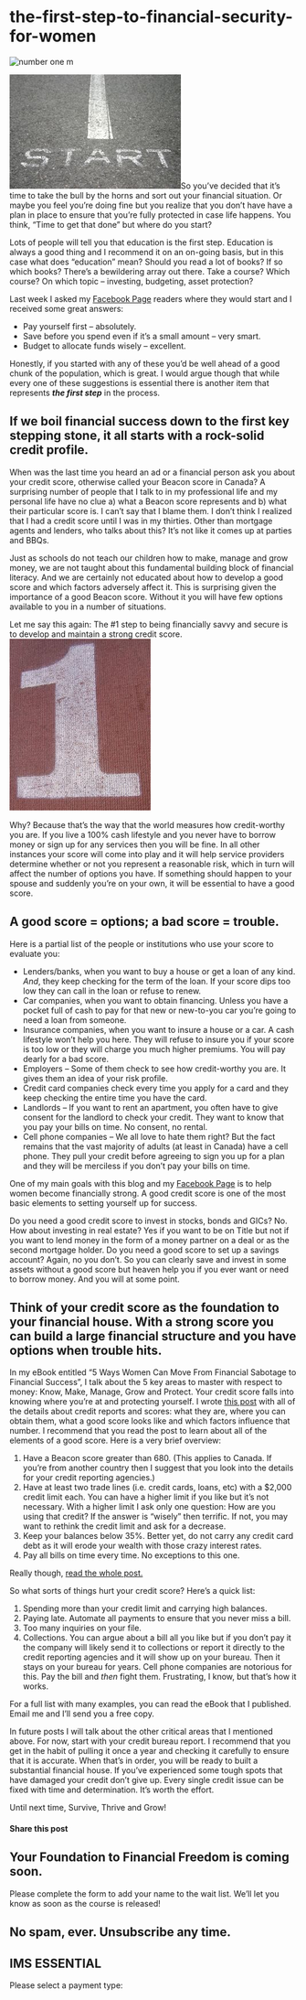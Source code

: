 # the-first-step-to-financial-security-for-women
![number one  m](https://yourfinanciallaunchpad.com/wp-content/uploads/elementor/thumbs/number-one-286987-m-qdc6cqrbkvkqbvm1juw1iusf84sbync09asazw9q4o.jpg "number-one-286987-m")

[![Starting point](attachments/Starting-point.jpg)](http://yflmainprod.wpengine.com/wp-content/uploads/2014/05/Starting-point.jpg)So you’ve decided that it’s time to take the bull by the horns and sort out your financial situation. Or maybe you feel you’re doing fine but you realize that you don’t have have a plan in place to ensure that you’re fully protected in case life happens. You think, “Time to get that done” but where do you start?

Lots of people will tell you that education is the first step. Education is always a good thing and I recommend it on an on-going basis, but in this case what does “education” mean? Should you read a lot of books? If so which books? There’s a bewildering array out there. Take a course? Which course? On which topic – investing, budgeting, asset protection?

Last week I asked my [Facebook Page](https://www.facebook.com/yourfinanciallaunchpad) readers where they would start and I received some great answers:

- Pay yourself first – absolutely.
- Save before you spend even if it’s a small amount – very smart.
- Budget to allocate funds wisely – excellent.

Honestly, if you started with any of these you’d be well ahead of a good chunk of the population, which is great. I would argue though that while every one of these suggestions is essential there is another item that represents ***the first step*** in the process.

## If we boil financial success down to the first key stepping stone, it all starts with a rock-solid credit profile.

When was the last time you heard an ad or a financial person ask you about your credit score, otherwise called your Beacon score in Canada? A surprising number of people that I talk to in my professional life and my personal life have no clue a) what a Beacon score represents and b) what their particular score is. I can’t say that I blame them. I don’t think I realized that I had a credit score until I was in my thirties. Other than mortgage agents and lenders, who talks about this? It’s not like it comes up at parties and BBQs.

Just as schools do not teach our children how to make, manage and grow money, we are not taught about this fundamental building block of financial literacy. And we are certainly not educated about how to develop a good score and which factors adversely affect it. This is surprising given the importance of a good Beacon score. Without it you will have few options available to you in a number of situations.

Let me say this again: The #1 step to being financially savvy and secure is to develop and maintain a strong credit score.[![number-one-286987-m](attachments/number-one-286987-m.jpg)](http://yflmainprod.wpengine.com/wp-content/uploads/2014/05/number-one-286987-m.jpg)

Why? Because that’s the way that the world measures how credit-worthy you are. If you live a 100% cash lifestyle and you never have to borrow money or sign up for any services then you will be fine. In all other instances your score will come into play and it will help service providers determine whether or not you represent a reasonable risk, which in turn will affect the number of options you have. If something should happen to your spouse and suddenly you’re on your own, it will be essential to have a good score.

## A good score = options; a bad score = trouble.

Here is a partial list of the people or institutions who use your score to evaluate you:

- Lenders/banks, when you want to buy a house or get a loan of any kind. *And*, they keep checking for the term of the loan. If your score dips too low they can call in the loan or refuse to renew.
- Car companies, when you want to obtain financing. Unless you have a pocket full of cash to pay for that new or new-to-you car you’re going to need a loan from someone.
- Insurance companies, when you want to insure a house or a car. A cash lifestyle won’t help you here. They will refuse to insure you if your score is too low or they will charge you much higher premiums. You will pay dearly for a bad score.
- Employers – Some of them check to see how credit-worthy you are. It gives them an idea of your risk profile.
- Credit card companies check every time you apply for a card and they keep checking the entire time you have the card.
- Landlords – If you want to rent an apartment, you often have to give consent for the landlord to check your credit. They want to know that you pay your bills on time. No consent, no rental.
- Cell phone companies – We all love to hate them right? But the fact remains that the vast majority of adults (at least in Canada) have a cell phone. They pull your credit before agreeing to sign you up for a plan and they will be merciless if you don’t pay your bills on time.

One of my main goals with this blog and my [Facebook Page](https://www.facebook.com/yourfinanciallaunchpad) is to help women become financially strong. A good credit score is one of the most basic elements to setting yourself up for success.

Do you need a good credit score to invest in stocks, bonds and GICs? No. How about investing in real estate? Yes if you want to be on Title but not if you want to lend money in the form of a money partner on a deal or as the second mortgage holder. Do you need a good score to set up a savings account? Again, no you don’t. So you can clearly save and invest in some assets without a good score but heaven help you if you ever want or need to borrow money. And you will at some point.

## Think of your credit score as the foundation to your financial house. With a strong score you can build a large financial structure and you have options when trouble hits.

In my eBook entitled “5 Ways Women Can Move From Financial Sabotage to Financial Success”, I talk about the 5 key areas to master with respect to money: Know, Make, Manage, Grow and Protect. Your credit score falls into knowing where you’re at and protecting yourself. I wrote [this post](https://yflmainprod.wpengine.com/2017/03/ladies-whats-your-score/) with all of the details about credit reports and scores: what they are, where you can obtain them, what a good score looks like and which factors influence that number. I recommend that you read the post to learn about all of the elements of a good score. Here is a very brief overview:

1. Have a Beacon score greater than 680. (This applies to Canada. If you’re from another country then I suggest that you look into the details for your credit reporting agencies.)
2. Have at least two trade lines (i.e. credit cards, loans, etc) with a $2,000 credit limit each. You can have a higher limit if you like but it’s not necessary. With a higher limit I ask only one question: How are you using that credit? If the answer is “wisely” then terrific. If not, you may want to rethink the credit limit and ask for a decrease.
3. Keep your balances below 35%. Better yet, do not carry any credit card debt as it will erode your wealth with those crazy interest rates.
4. Pay all bills on time every time. No exceptions to this one.

Really though, [read the whole post.](https://yflmainprod.wpengine.com/2017/03/ladies-whats-your-score/)

So what sorts of things hurt your credit score? Here’s a quick list:

1. Spending more than your credit limit and carrying high balances.
2. Paying late. Automate all payments to ensure that you never miss a bill.
3. Too many inquiries on your file.
4. Collections. You can argue about a bill all you like but if you don’t pay it the company will likely send it to collections or report it directly to the credit reporting agencies and it will show up on your bureau. Then it stays on your bureau for years. Cell phone companies are notorious for this. Pay the bill and *then* fight them. Frustrating, I know, but that’s how it works.

For a full list with many examples, you can read the eBook that I published. Email me and I’ll send you a free copy.

In future posts I will talk about the other critical areas that I mentioned above. For now, start with your credit bureau report. I recommend that you get in the habit of pulling it once a year and checking it carefully to ensure that it is accurate. When that’s in order, you will be ready to built a substantial financial house. If you’ve experienced some tough spots that have damaged your credit don’t give up. Every single credit issue can be fixed with time and determination. It’s worth the effort.

Until next time, Survive, Thrive and Grow!

#### Share this post

## Your Foundation to Financial Freedom is coming soon.

Please complete the form to add your name to the wait list. We’ll let you know as soon as the course is released!

## No spam, ever. Unsubscribe any time.

## IMS ESSENTIAL

Please select a payment type: